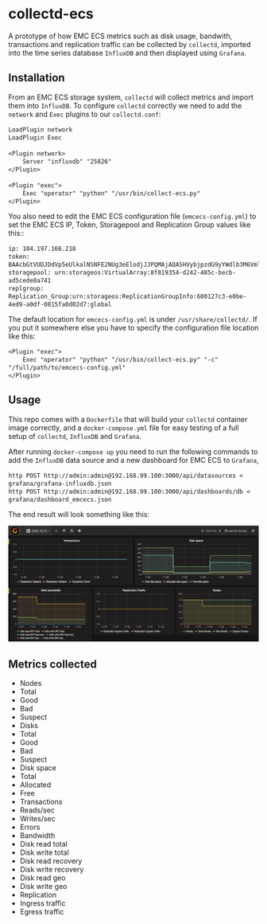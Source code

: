 # collectd-ecs

A prototype of how EMC ECS metrics such as disk usage, bandwith, transactions and replication traffic can be collected by `collectd`, imported into the time series database `InfluxDB` and then displayed using `Grafana`.

## Installation

From an EMC ECS storage system, `collectd` will collect metrics and import them into `InfluxDB`.
To configure `collectd` correctly we need to add the `network` and `Exec` plugins to our `collectd.conf`:

```
LoadPlugin network
LoadPlugin Exec

<Plugin network>
    Server "influxdb" "25826"
</Plugin>

<Plugin "exec">
	Exec "operator" "python" "/usr/bin/collect-ecs.py"
</Plugin>
```

You also need to edit the EMC ECS configuration file (`emcecs-config.yml`) to set the EMC ECS IP, Token, Storagepool and Replication Group values like this::

```
ip: 104.197.166.218
token: BAAcbGtVUDJDdVp5eUlkalNSNFE2NUg3eElodjJJPQMAjAQASHVybjpzdG9yYWdlb3M6VmlydHVhbERhdGFDZW50ZXJEYXRhOmM2NDFkOTg3LTQ5NWQtNGVlOS05NDVlLWYwMDI3ZDE0MGI2NwIADTE0NjU4NDUwNzgzMTkDAC51cm46VG9rZW46YzI4MTdjOGUtMjQ4Ny00Nzk4LTg3NWItMDIyOTRmZWMxMjBhAgAC0A8=
storagepool: urn:storageos:VirtualArray:8f819354-d242-485c-becb-ad5cede8a741
replgroup: Replication_Group:urn:storageos:ReplicationGroupInfo:600127c3-e0be-4ed9-a0df-0815fa0d02d7:global
```

The default location for `emcecs-config.yml` is under `/usr/share/collectd/`. If you put it somewhere else you have to specify the configuration file location like this:

```
<Plugin "exec">
	Exec "operator" "python" "/usr/bin/collect-ecs.py" "-c" "/full/path/to/emcecs-config.yml"
</Plugin>
```

## Usage

This repo comes with a `Dockerfile` that will build your `collectd` container image correctly,
and a `docker-compose.yml` file for easy testing of a full setup of `collectd`, `InfluxDB` and `Grafana`.

After running `docker-compose up` you need to run the following commands to add the `InfluxDB` data source
and a new dashboard for EMC ECS to `Grafana`,

```
http POST http://admin:admin@192.168.99.100:3000/api/datasources < grafana/grafana-influxdb.json
http POST http://admin:admin@192.168.99.100:3000/api/dashboards/db < grafana/dashboard_emcecs.json
```

The end result will look something like this:

![Grafana dashboard showing EMC ECS metrics collected from collectd and stored in InfluxDB](docs/grafana-emc-ecs.png)

## Metrics collected

 - Nodes
  - Total
  - Good
  - Bad
  - Suspect
 - Disks
  - Total
  - Good
  - Bad
  - Suspect
 - Disk space
  - Total
  - Allocated
  - Free
 - Transactions
  - Reads/sec
  - Writes/sec
  - Errors
 - Bandwidth
  - Disk read total
  - Disk write total
  - Disk read recovery
  - Disk write recovery
  - Disk read geo
  - Disk write geo
 - Replication
  - Ingress traffic
  - Egress traffic
